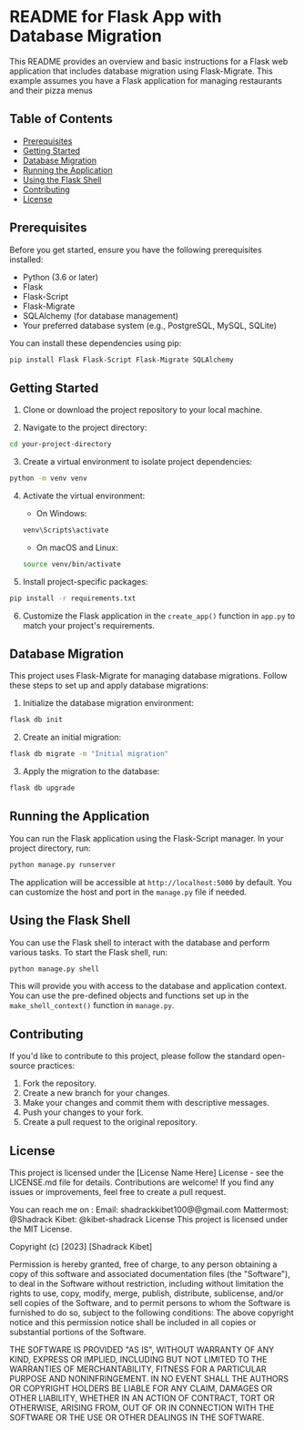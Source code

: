 # README for Flask App with Database Migration

This README provides an overview and basic instructions for a Flask web application that includes database migration using Flask-Migrate. This example assumes you have a Flask application for managing restaurants and their pizza menus

## Table of Contents

- [Prerequisites](#prerequisites)
- [Getting Started](#getting-started)
- [Database Migration](#database-migration)
- [Running the Application](#running-the-application)
- [Using the Flask Shell](#using-the-flask-shell)
- [Contributing](#contributing)
- [License](#license)

## Prerequisites

Before you get started, ensure you have the following prerequisites installed:

- Python (3.6 or later)
- Flask
- Flask-Script
- Flask-Migrate
- SQLAlchemy (for database management)
- Your preferred database system (e.g., PostgreSQL, MySQL, SQLite)

You can install these dependencies using pip:

```bash
pip install Flask Flask-Script Flask-Migrate SQLAlchemy
```

## Getting Started

1. Clone or download the project repository to your local machine.

2. Navigate to the project directory:

```bash
cd your-project-directory
```

3. Create a virtual environment to isolate project dependencies:

```bash
python -m venv venv
```

4. Activate the virtual environment:

   - On Windows:

   ```bash
   venv\Scripts\activate
   ```

   - On macOS and Linux:

   ```bash
   source venv/bin/activate
   ```

5. Install project-specific packages:

```bash
pip install -r requirements.txt
```

6. Customize the Flask application in the `create_app()` function in `app.py` to match your project's requirements.

## Database Migration

This project uses Flask-Migrate for managing database migrations. Follow these steps to set up and apply database migrations:

1. Initialize the database migration environment:

```bash
flask db init
```

2. Create an initial migration:

```bash
flask db migrate -m "Initial migration"
```

3. Apply the migration to the database:

```bash
flask db upgrade
```

## Running the Application

You can run the Flask application using the Flask-Script manager. In your project directory, run:

```bash
python manage.py runserver
```

The application will be accessible at `http://localhost:5000` by default. You can customize the host and port in the `manage.py` file if needed.

## Using the Flask Shell

You can use the Flask shell to interact with the database and perform various tasks. To start the Flask shell, run:

```bash
python manage.py shell
```

This will provide you with access to the database and application context. You can use the pre-defined objects and functions set up in the `make_shell_context()` function in `manage.py`.

## Contributing

If you'd like to contribute to this project, please follow the standard open-source practices:

1. Fork the repository.
2. Create a new branch for your changes.
3. Make your changes and commit them with descriptive messages.
4. Push your changes to your fork.
5. Create a pull request to the original repository.

## License
This project is licensed under the [License Name Here] License - see the LICENSE.md file for details.
Contributions are welcome! If you find any issues or improvements, feel free to create a pull request.

You can reach me on : Email: shadrackkibet100@@gmail.com Mattermost: @Shadrack Kibet: @kibet-shadrack License This project is licensed under the MIT License.

Copyright (c) [2023] [Shadrack Kibet]

Permission is hereby granted, free of charge, to any person obtaining a copy of this software and associated documentation files (the "Software"), to deal in the Software without restriction, including without limitation the rights to use, copy, modify, merge, publish, distribute, sublicense, and/or sell copies of the Software, and to permit persons to whom the Software is furnished to do so, subject to the following conditions: The above copyright notice and this permission notice shall be included in all copies or substantial portions of the Software.

THE SOFTWARE IS PROVIDED "AS IS", WITHOUT WARRANTY OF ANY KIND, EXPRESS OR IMPLIED, INCLUDING BUT NOT LIMITED TO THE WARRANTIES OF MERCHANTABILITY, FITNESS FOR A PARTICULAR PURPOSE AND NONINFRINGEMENT. IN NO EVENT SHALL THE AUTHORS OR COPYRIGHT HOLDERS BE LIABLE FOR ANY CLAIM, DAMAGES OR OTHER LIABILITY, WHETHER IN AN ACTION OF CONTRACT, TORT OR OTHERWISE, ARISING FROM, OUT OF OR IN CONNECTION WITH THE SOFTWARE OR THE USE OR OTHER DEALINGS IN THE SOFTWARE.